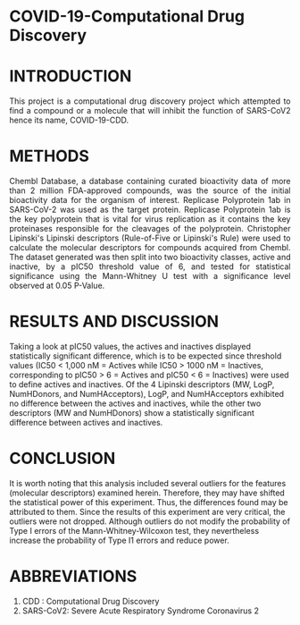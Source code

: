 # COVID-19-Computational Drug Discovery

# INTRODUCTION

<div style="text-align: justify">
  This project is a computational drug discovery project which attempted to find a compound or a molecule that will inhibit the function of SARS-CoV2 hence its name, COVID-19-CDD.  
</div>

# METHODS

<div style="text-align: justify">
Chembl Database, a database containing curated bioactivity data of more than 2 million FDA-approved compounds, was the source of the initial bioactivity data for the organism of interest. Replicase Polyprotein 1ab in SARS-CoV-2 was used as the target protein. Replicase Polyprotein 1ab is the key polyprotein that is vital for virus replication as it contains the key proteinases responsible for the cleavages of the polyprotein. Christopher Lipinski's Lipinski descriptors (Rule-of-Five or Lipinski's Rule) were used to calculate the molecular descriptors for compounds acquired from Chembl. The dataset generated was then split into two bioactivity classes, active and inactive, by a pIC50 threshold value of 6, and tested for statistical significance using the Mann-Whitney U test with a significance level observed at 0.05 P-Value.
</div>

# RESULTS AND DISCUSSION

Taking a look at pIC50 values, the actives and inactives displayed statistically significant difference, which is to be expected since threshold values (IC50 < 1,000 nM = Actives while IC50 > 1000 nM = Inactives, corresponding to pIC50 > 6 = Actives and pIC50 < 6 = Inactives) were used to define actives and inactives. Of the 4 Lipinski descriptors (MW, LogP, NumHDonors, and NumHAcceptors), LogP, and NumHAcceptors exhibited no difference between the actives and inactives, while the other two descriptors (MW and NumHDonors) show a statistically significant difference between actives and inactives.

# CONCLUSION

It is worth noting that this analysis included several outliers for the features (molecular descriptors) examined herein. Therefore, they may have shifted the statistical power of this experiment. Thus, the differences found may be attributed to them. Since the results of this experiment are very critical, the outliers were not dropped. Although outliers do not modify the probability of Type I errors of the Mann-Whitney-Wilcoxon test, they nevertheless increase the probability of Type I1 errors and reduce power.

# ABBREVIATIONS

1) CDD : Computational Drug Discovery
2) SARS-CoV2: Severe Acute Respiratory Syndrome Coronavirus 2
